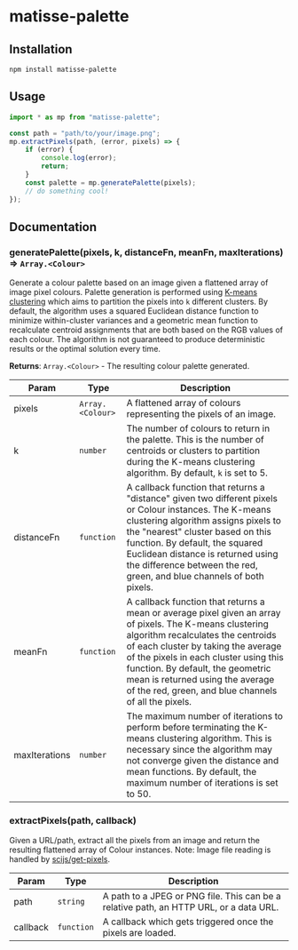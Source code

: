 # matisse-palette

## Installation
```
npm install matisse-palette
```

## Usage
```javascript
import * as mp from "matisse-palette";

const path = "path/to/your/image.png";
mp.extractPixels(path, (error, pixels) => {
    if (error) {
        console.log(error);
        return;
    }
    const palette = mp.generatePalette(pixels);
    // do something cool!
});
```

## Documentation

### generatePalette(pixels, k, distanceFn, meanFn, maxIterations) ⇒ <code>Array.&lt;Colour&gt;</code>
Generate a colour palette based on an image given a flattened array of image pixel colours. Palette generation
is performed using [K-means clustering](https://en.wikipedia.org/wiki/K-means_clustering) which aims to partition
the pixels into ```k``` different clusters. By default, the algorithm uses a squared Euclidean distance function to
minimize within-cluster variances and a geometric mean function to recalculate centroid assignments that are both
based on the RGB values of each colour. The algorithm is not guaranteed to produce deterministic results or the
optimal solution every time.

**Returns**: <code>Array.&lt;Colour&gt;</code> - The resulting colour palette generated.  

| Param | Type | Description |
| --- | --- | --- |
| pixels | <code>Array.&lt;Colour&gt;</code> | A flattened array of colours representing the pixels of an image. |
| k | <code>number</code> | The number of colours to return in the palette. This is the number of centroids or clusters to partition during the K-means clustering algorithm. By default, ```k``` is set to 5. |
| distanceFn | <code>function</code> | A callback function that returns a "distance" given two  different pixels or Colour instances. The K-means clustering algorithm assigns pixels to the "nearest" cluster based on this function. By default, the squared Euclidean distance is returned using the difference between the  red, green, and blue channels of both pixels. |
| meanFn | <code>function</code> | A callback function that returns a mean or average pixel given an array of pixels. The K-means clustering algorithm recalculates the centroids of each cluster by taking the average of the pixels in each cluster using this function. By default, the geometric mean is returned using the average of the red, green, and blue channels of all the pixels. |
| maxIterations | <code>number</code> | The maximum number of iterations to perform before terminating the K-means clustering algorithm. This is necessary since the algorithm may not converge given the distance and mean functions. By default, the maximum number of iterations is set to 50.|

<a name="extractPixels"></a>

### extractPixels(path, callback)
Given a URL/path, extract all the pixels from an image and return the resulting flattened array of Colour instances.
Note: Image file reading is handled by [scijs/get-pixels](https://github.com/scijs/get-pixels).

| Param | Type | Description |
| --- | --- | --- |
| path | <code>string</code> | A path to a JPEG or PNG file. This can be a relative path, an HTTP URL, or a data URL. |
| callback | <code>function</code> | A callback which gets triggered once the pixels are loaded. |
